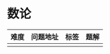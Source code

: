 # 数论

| 难度 | 问题地址                                                  | 标签 | 题解 |
| ---- | --------------------------------------------------------- | ---- | ---- |
|  | |      |      |



